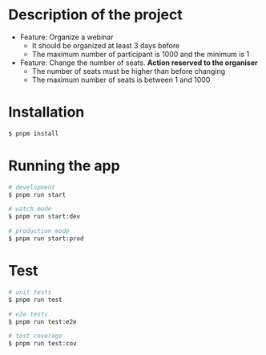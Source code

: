 # Description of the project

- Feature: Organize a webinar
  - It should be organized at least 3 days before
  - The maximum number of participant is 1000 and the minimum is 1
- Feature: Change the number of seats. **Action reserved to the organiser**
  - The number of seats must be higher than before changing
  - The maximum number of seats is between 1 and 1000

# Installation

```bash
$ pnpm install
```

# Running the app

```bash
# development
$ pnpm run start

# watch mode
$ pnpm run start:dev

# production mode
$ pnpm run start:prod
```

# Test

```bash
# unit tests
$ pnpm run test

# e2e tests
$ pnpm run test:e2e

# test coverage
$ pnpm run test:cov
```
